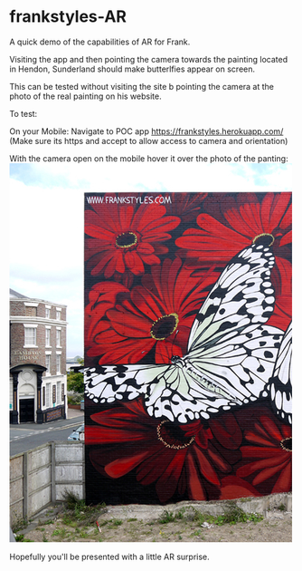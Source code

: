 # frankstyles-AR

A quick demo of the capabilities of AR for Frank.

Visiting the app and then pointing the camera towards the painting located in Hendon, Sunderland should make butterlfies appear on screen.

This can be tested without visiting the site b pointing the camera at the photo of the real painting on his website.

To test:

On your Mobile:
Navigate to POC app
https://frankstyles.herokuapp.com/
(Make sure its https and accept to allow access to camera and orientation)


With the camera open on the mobile hover it over the photo of the panting:
![readme](readme.jpg)

Hopefully you'll be presented with a little AR surprise.


